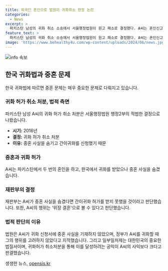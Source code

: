 ```yaml
---
title: 외국인 혼인으로 법원이 귀화취소 판정 논란
categories:
  - News
excerpt: >
  파키스탄 남성의 귀화 취소 소송에서 서울행정법원이 원고 패소로 결정했다. A씨는 혼인신고를 하지 않은 채 파키스탄에서 중혼하고, 이 사실을 감추고 귀화를 신청했으며 중혼 사실을 알고 있었던 법무부가 간이귀화를 허가하지 않았을 것이라는 재판부의 입장을 지지했다. 재판부는 일부일처제는 국가의 중요한 법질서이며, 공익을 위해 귀화허가 취소처분이 정당하다고 판단했다.
feature_text: >
  파키스탄 남성의 귀화 취소 소송에서 서울행정법원이 원고 패소로 결정했다. A씨는 혼인신고를 하지 않은 채 파키스탄에서 중혼하고, 이 사실을 감추고 귀화를 신청했으며 중혼 사실을 알고 있었던 법무부가 간이귀화를 허가하지 않았을 것이라는 재판부의 입장을 지지했다. 재판부는 일부일처제는 국가의 중요한 법질서이며, 공익을 위해 귀화허가 취소처분이 정당하다고 판단했다.
image: 'https://www.behealthy4u.com/wp-content/uploads/2024/06/news.jpg'
---
```


<p><img src="https://www.behealthy4u.com/wp-content/uploads/2024/06/news.jpg" alt="info 속보" /></p>

<h2 data-ke-size="size26">한국 귀화법과 중혼 문제</h2>

<p data-ke-size="size16">한국 귀화법에 따르면 중혼 문제는 매우 중요한 문제로 다뤄지고 있습니다.</p>

<h3>귀화 허가 취소 처분, 법적 측면</h3>

<p data-ke-size="size16">파키스탄 남성 A씨의 귀화 허가 취소 처분은 서울행정법원 행정2부의 적법한 결정으로 나왔습니다.</p>

<ul>
  <li><b>시기:</b> 2016년</li>
  <li><b>결정:</b> 귀화 허가 취소 처분</li>
  <li><b>이유:</b> 중혼 사실을 숨기고 간이귀화를 신청했기 때문</li>
</ul>

<h3>중혼과 귀화 허가</h3>

<p data-ke-size="size16">A씨는 파키스탄에서 두 번의 혼인을 하고, 한국에서 귀화를 받았으나 중혼 사실을 숨겼습니다.</p>

<h3>재판부의 결정</h3>

<p data-ke-size="size16">재판부는 A씨가 중혼 사실을 숨겼다면 간이귀화 허가를 받지 못했을 것이라고 판단했습니다. 또한, A씨의 행위는 '위장 결혼'으로 볼 수 있다고 판단했습니다.</p>

<h3>법적 판단의 이유</h3>

<p data-ke-size="size16">법원은 A씨가 귀화 신청서에 중혼 사실을 기재하지 않았으며, 정부가 A씨를 귀화할 때 그의 행위를 고려하지 않았다고 지적했습니다. 그리고 일부일처제는 대한민국의 중요한 법질서이며, 귀화허가 취소처분을 통해 이를 달성하려는 공익이 A씨의 사익보다 크다고 판결했습니다.</p>
생생한 뉴스, <a href="https://opensis.kr" rel="dofollow">opensis.kr</a>


